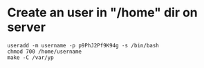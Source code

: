 # Create an user in "/home" dir on server

```
useradd -m username -p p9PhJ2Pf9K94g -s /bin/bash
chmod 700 /home/username
make -C /var/yp
```
